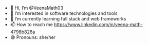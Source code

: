 - 👋 Hi, I’m @VeenaMath03
- 👀 I’m interested in software technologies and tools
- 🌱 I’m currently learning full stack and web frameworks
- 📫 How to reach me https://www.linkedin.com/in/veena-math-4798b826a
- 😄 Pronouns: she/her
  

<!---
VeenaMath03/VeenaMath03 is a ✨ special ✨ repository because its `README.md` (this file) appears on your GitHub profile.
You can click the Preview link to take a look at your changes.
--->
